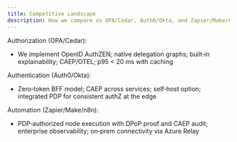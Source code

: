 ```yaml
---
title: Competitive Landscape
description: How we compare vs OPA/Cedar, Auth0/Okta, and Zapier/Make/n8n.
---
```


Authorization (OPA/Cedar):

- We implement OpenID AuthZEN; native delegation graphs; built‑in explainability; CAEP/OTEL; p95 < 20 ms with caching

Authentication (Auth0/Okta):

- Zero‑token BFF model; CAEP across services; self‑host option; integrated PDP for consistent authZ at the edge

Automation (Zapier/Make/n8n):

- PDP‑authorized node execution with DPoP proof and CAEP audit; enterprise observability; on‑prem connectivity via Azure Relay


